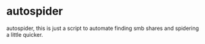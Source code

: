 # autospider
autospider, this is just a script to automate finding smb shares and spidering a little quicker. 
